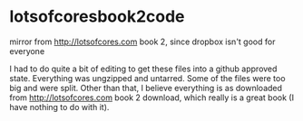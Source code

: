 # lotsofcoresbook2code
mirror from http://lotsofcores.com book 2, since dropbox isn't good for everyone

I had to do quite a bit of editing to get these files into a github approved state. Everything was ungzipped and untarred. Some of the files were too big and were split. Other than that, I believe everything is as downloaded from http://lotsofcores.com book 2 download, which really is a great book (I have nothing to do with it).
